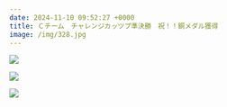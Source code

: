 ```yaml
---
date: 2024-11-10 09:52:27 +0000
title: Ｃチーム　チャレンジカッツプ準決勝　祝！！銅メダル獲得
image: /img/328.jpg
---
```

![](/img/327.jpg)

![](/img/335.jpg)

![](/img/336.jpg)
